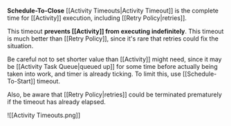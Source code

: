 **Schedule-To-Close** [[Activity Timeouts|Activity Timeout]] is the complete time for [[Activity]] execution, including [[Retry Policy|retries]]. 

This timeout **prevents [[Activity]] from executing indefinitely**. This timeout is much better than [[Retry Policy]], since it's rare that retries could fix the situation.

Be careful not to set shorter value than [[Activity]] might need, since it may be [[Activity Task Queue|queued up]] for some time before actually being taken into work, and timer is already ticking. To limit this, use [[Schedule-To-Start]] timeout.

Also, be aware that [[Retry Policy|retries]] could be terminated prematurely if the timeout has already elapsed.

![[Activity Timeouts.png]]
